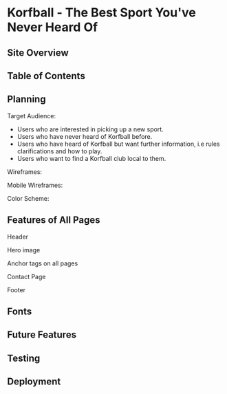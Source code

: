 # Korfball - The Best Sport You've Never Heard Of

## Site Overview

## Table of Contents

## Planning

Target Audience:

- Users who are interested in picking up a new sport.
- Users who have never heard of Korfball before.
- Users who have heard of Korfball but want further information, i.e rules clarifications and how to play.
- Users who want to find a Korfball club local to them.

Wireframes:

Mobile Wireframes:

Color Scheme:

## Features of All Pages

Header

Hero image

Anchor tags on all pages

Contact Page

Footer

## Fonts

## Future Features

## Testing

## Deployment
